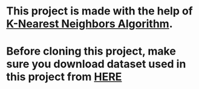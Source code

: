 # This project is made with the help of [K-Nearest Neighbors Algorithm](https://en.wikipedia.org/wiki/K-nearest_neighbors_algorithm).


# Before cloning this project, make sure you download dataset used in this project from [HERE](https://www.kaggle.com/rounakbanik/the-movies-dataset/download)
